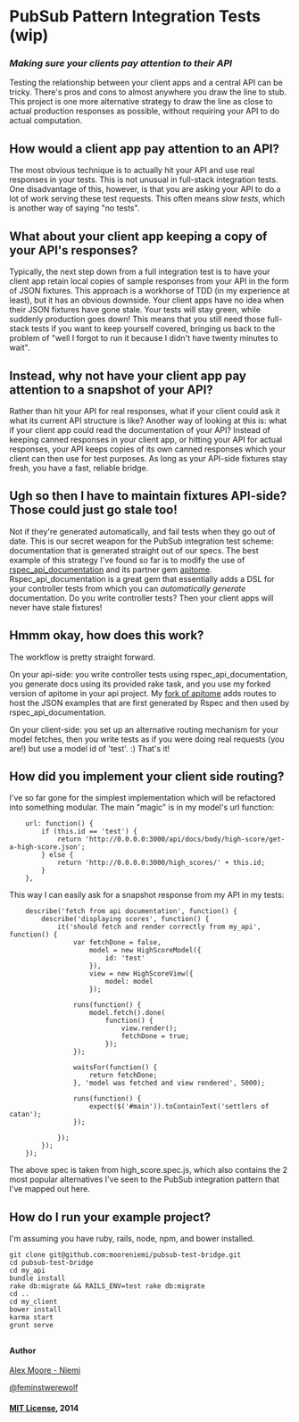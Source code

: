 # PubSub Pattern Integration Tests (wip)
### *Making sure your clients pay attention to their API*

Testing the relationship between your client apps and a central API can be tricky. There's pros and cons to almost anywhere you draw the line to stub. This project is one more alternative strategy to draw the line as close to actual production responses as possible, without requiring your API to do actual computation.

## How would a client app pay attention to an API?

The most obvious technique is to actually hit your API and use real responses in your tests. This is not unusual in full-stack integration tests. One disadvantage of this, however, is that you are asking your API to do a lot of work serving these test requests. This often means *slow tests*, which is another way of saying "no tests".

## What about your client app keeping a copy of your API's responses?

Typically, the next step down from a full integration test is to have your client app retain local copies of sample responses from your API in the form of JSON fixtures. This approach is a workhorse of TDD (in my experience at least), but it has an obvious downside. Your client apps have no idea when their JSON fixtures have gone stale. Your tests will stay green, while suddenly production goes down! This means that you still need those full-stack tests if you want to keep yourself covered, bringing us back to the problem of "well I forgot to run it because I didn't have twenty minutes to wait".

## Instead, why not have your client app pay attention to a snapshot of your API?

Rather than hit your API for real responses, what if your client could ask it what its current API structure is like? Another way of looking at this is: what if your client app could read the documentation of your API? Instead of keeping canned responses in your client app, or hitting your API for actual responses, your API keeps copies of its own canned responses which your client can then use for test purposes. As long as your API-side fixtures stay fresh, you have a fast, reliable bridge.

## Ugh so then I have to maintain fixtures API-side? Those could just go stale too!

Not if they're generated automatically, and fail tests when they go out of date. This is our secret weapon for the PubSub integration test scheme: documentation that is generated straight out of our specs. The best example of this strategy I've found so far is to modify the use of [rspec_api_documentation](https://github.com/zipmark/rspec_api_documentation) and its partner gem [apitome](https://github.com/modeset/apitome). Rspec_api_documentation is a great gem that essentially adds a DSL for your controller tests from which you can *automatically generate* documentation. Do you write controller tests? Then your client apps will never have stale fixtures!

## Hmmm okay, how does this work?

The workflow is pretty straight forward. 

On your api-side: you write controller tests using rspec_api_documentation, you generate docs using its provided rake task, and you use my forked version of apitome in your api project. My [fork of apitome](https://github.com/mooreniemi/apitome) adds routes to host the JSON examples that are first generated by Rspec and then used by rspec_api_documentation.

On your client-side: you set up an alternative routing mechanism for your model fetches, then you write tests as if you were doing real requests (you are!) but use a model id of 'test'. :) That's it!

## How did you implement your client side routing?

I've so far gone for the simplest implementation which will be refactored into something modular. The main "magic" is in my model's url function:

        url: function() {
            if (this.id == 'test') {
                return 'http://0.0.0.0:3000/api/docs/body/high-score/get-a-high-score.json';
            } else {
                return 'http://0.0.0.0:3000/high_scores/' + this.id;
            }
        },

This way I can easily ask for a snapshot response from my API in my tests:

        describe('fetch from api documentation', function() {
            describe('displaying scores', function() {
                it('should fetch and render correctly from my_api', function() {
                    var fetchDone = false,
                        model = new HighScoreModel({
                            id: 'test'
                        }),
                        view = new HighScoreView({
                            model: model
                        });

                    runs(function() {
                        model.fetch().done(
                            function() {
                                view.render();
                                fetchDone = true;
                            });
                    });

                    waitsFor(function() {
                        return fetchDone;
                    }, 'model was fetched and view rendered', 5000);

                    runs(function() {
                        expect($('#main')).toContainText('settlers of catan');
                    });

                });
            });
        });

The above spec is taken from high_score.spec.js, which also contains the 2 most popular alternatives I've seen to the PubSub integration pattern that I've mapped out here.

## How do I run your example project?

I'm assuming you have ruby, rails, node, npm, and bower installed.

	git clone git@github.com:mooreniemi/pubsub-test-bridge.git
	cd pubsub-test-bridge
	cd my_api
	bundle install
	rake db:migrate && RAILS_ENV=test rake db:migrate
	cd ..
	cd my_client
	bower install
	karma start
	grunt serve

##
#### Author

[Alex Moore - Niemi](mailto:moore.niemi@gmail.com)

[@feminstwerewolf](https://twitter.com/feminstwerewolf)

#### [MIT License](http://opensource.org/licenses/MIT), 2014